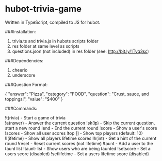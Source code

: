 # hubot-trivia-game

Written in TypeScript, compiled to JS for hubot.

###Installation:

1. trivia.ts and trivia.js in hubots scripts folder
2. res folder at same level as scripts
3. questions.json (not included) in res folder (see: http://bit.ly/1Tvq3sc)

###Dependencies:

1. cheerio
2. underscore

###Question Format:

{
  "answer": "Pizza",
  "category": "FOOD",
  "question": "Crust, sauce, and toppings!",
  "value": "$400"
}

###Commands:

!t(rivia) - Start a game of trivia  
!a(nswer) <answer> - Answer the current question
!sk(ip) - Skip the current question, start a new round
!end - End the current round
!score <user> - Show a user's score
!scores - Show all user scores
!top [<num>] - Show top <num> players (default: 10)
!l(ifetime) - Show all players lifetime scores
!h(int) - Get a hint of the current round
!reset - Reset current scores (not lifetime)
!taunt - Add a user to the taunt list
!taunt-list - Show users who are being taunted
!setscore <user> <score> - Set a users score (disabled)
!setlifetime <user> <score> - Set a users lifetime score (disabled)
